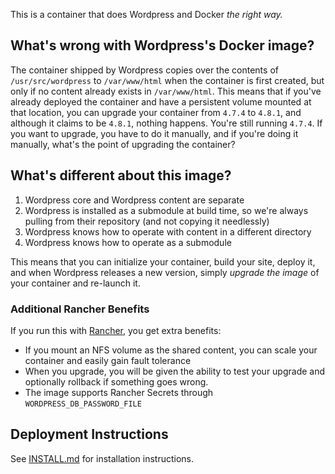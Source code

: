 This is a container that does Wordpress and Docker _the right way._

## What's wrong with Wordpress's Docker image?

The container shipped by Wordpress copies over the contents of `/usr/src/wordpress` to `/var/www/html` when the container is first created, but only if no content already exists in `/var/www/html`. This means that if you've already deployed the container and have a persistent volume mounted at that location, you can upgrade your container from `4.7.4` to `4.8.1`, and although it claims to be `4.8.1`, nothing happens. You're still running `4.7.4`. If you want to upgrade, you have to do it manually, and if you're doing it manually, what's the point of upgrading the container?

## What's different about this image?

1. Wordpress core and Wordpress content are separate
2. Wordpress is installed as a submodule at build time, so we're always pulling from their repository (and not copying it needlessly)
3. Wordpress knows how to operate with content in a different directory
4. Wordpress knows how to operate as a submodule

This means that you can initialize your container, build your site, deploy it, and when Wordpress releases a new version, simply _upgrade the image_ of your container and re-launch it. 

### Additional Rancher Benefits

If you run this with [Rancher](https://www.rancher.com), you get extra benefits:

- If you mount an NFS volume as the shared content, you can scale your container and easily gain fault tolerance
- When you upgrade, you will be given the ability to test your upgrade and optionally rollback if something goes wrong.
- The image supports Rancher Secrets through `WORDPRESS_DB_PASSWORD_FILE`

## Deployment Instructions

See [INSTALL.md](INSTALL.md) for installation instructions.
